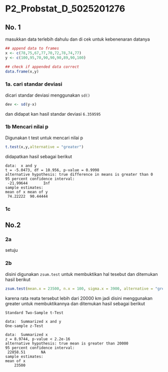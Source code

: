 # P2_Probstat_D_5025201276
## No. 1
masukkan data terlebih dahulu dan di cek untuk kebenenaran datanya
```r
## append data to frames
x <- c(78,75,67,77,70,72,78,74,77)
y <- c(100,95,70,90,90,90,89,90,100)

## check if appended data correct
data.frame(x,y)
```
### 1a. cari standar deviasi
dicari standar deviasi menggunakan `sd()`
```r
dev <- sd(y-x)
```
dan didapat kan hasil standar deviasi `6.359595`
### 1b Mencari nilai p
Digunakan t test untuk mencari nilai p
```r
t.test(x,y,alternative = "greater")
```
didapatkan hasil sebagai berikut
```
data:  x and y
t = -5.0473, df = 10.956, p-value = 0.9998
alternative hypothesis: true difference in means is greater than 0
95 percent confidence interval:
 -21.99644       Inf
sample estimates:
mean of x mean of y 
 74.22222  90.44444 
 ```

### 1c

## No.2
### 2a
setuju
### 2b 
disini digunakan `zsum.test` untuk membuktikan hal tesebut dan ditemukan hasil berikut
```r
zsum.test(mean.x = 23500, n.x = 100, sigma.x = 3900, alternative = "greater",mu = 20000)
```
karena rata reata tersebut lebih dari 20000 km jadi disini menggunakan greater untuk membuktikannya dan ditemukan hasil sebagai berikut
```
Standard Two-Sample t-Test

data:  Summarized x and y
One-sample z-Test

data:  Summarized x
z = 8.9744, p-value < 2.2e-16
alternative hypothesis: true mean is greater than 20000
95 percent confidence interval:
 22858.51       NA
sample estimates:
mean of x 
    23500 
```



